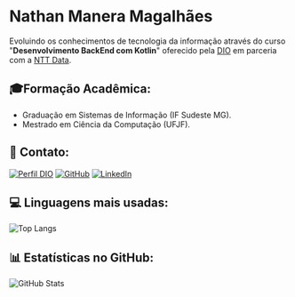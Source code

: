 # Nathan Manera Magalhães

Evoluindo os conhecimentos de tecnologia da informação através do curso "**Desenvolvimento BackEnd com Kotlin**" oferecido pela [DIO](https://www.dio.me/) em parceria com a [NTT Data](https://br.nttdata.com/).

## 🎓Formação Acadêmica:
- Graduação em Sistemas de Informação (IF Sudeste MG).
- Mestrado em Ciência da Computação (UFJF).

## 📲 Contato:
[![Perfil DIO](https://img.shields.io/badge/DIO-30A3DC?style=for-the-badge)](https://www.dio.me/users/nathan_manera)
[![GitHub](https://img.shields.io/badge/GitHub-100000?style=for-the-badge&logo=github&logoColor=white)](https://github.com/nathan2m)
[![LinkedIn](https://img.shields.io/badge/LinkedIn-0077B5?style=for-the-badge&logo=linkedin&logoColor=white)](https://www.linkedin.com/in/nathan2m/)

## 💻 Linguagens mais usadas:
![Top Langs](https://github-readme-stats-git-masterrstaa-rickstaa.vercel.app/api/top-langs/?username=nathan2m&layout=compact&bg_color=000&border_color=30A3DC&title_color=30A3DC&text_color=FFF)

## 📊 Estatísticas no GitHub:
![GitHub Stats](https://github-readme-stats.vercel.app/api?username=nathan2m&show_icons=true&theme=radical&layout=compact)